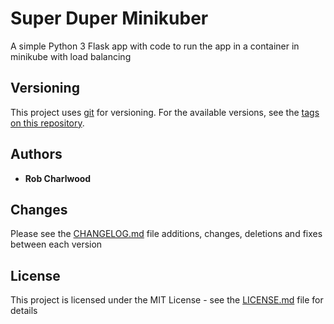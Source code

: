 # Super Duper Minikuber

A simple Python 3 Flask app with code to run the app in a container in minikube with load balancing

## Versioning

This project uses [git](https://git-scm.com/) for versioning. For the available versions,
see the [tags on this repository](https://github.com/robcharlwood/super-duper-minikuber/tags).

## Authors

* **Rob Charlwood**

## Changes

Please see the [CHANGELOG.md](CHANGELOG) file additions, changes, deletions and fixes between each version

## License

This project is licensed under the MIT License - see the [LICENSE.md](LICENSE) file for details
